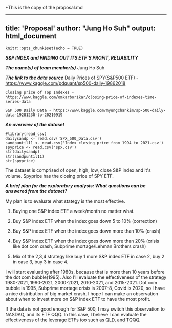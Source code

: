 *This is the copy of the proposal.md

---
title: 'Proposal'
author: "Jung Ho Suh"
output: html_document
---
```{r setup, include=FALSE}
knitr::opts_chunk$set(echo = TRUE)
```
  
  ***S&P INDEX and FINDING OUT ITS ETF'S PROFIT, RELIABILITY***
  
  ***The name(s) of team member(s)***
    Jung Ho Suh
    
  ***The link to the data source***
    Daily Prices of SPY(S&P500 ETF) - https://www.kaggle.com/pdquant/sp500-daily-19862018
    
    Closing price of Top Indexes - https://www.kaggle.com/omkarborikar/closing-price-of-indexes-time-series-data
    
    S&P 500 Daily Data - https://www.kaggle.com/myungchankim/sp-500-daily-data-19281230-to-20210919
    
  ***An overview of the dataset***
```{r}
#library(read_csv)
dailysandp <- read.csv('SPX_500_Data.csv')
sandpuntil11 <- read.csv('Index closing price from 1994 to 2021.csv')
spyprice <- read.csv('spx.csv')
str(dailysandp)
str(sandpuntil11)
str(spyprice)
```
  The dataset is comprised of open, high, low, close S&P index and it's volume. Spyprice has the closing price of SPY ETF.
  
  ***A brief plan for the exploratory analysis: What questions can be answered from the dataset?***
  
  My plan is to evaluate what stategy is the most effective. 
  
  1. Buying one S&P index ETF a week/month no matter what.
  
  2. Buy S&P index ETF when the index goes down 5 to 10% (correction)
  
  3. Buy S&P index ETF when the index goes down more than 10% (crash)
  
  4. Buy S&P index ETF when the index goes down more than 20% (crisis like dot com crash, Subprime mortage/Lehman Brothers crash)
  
  5. Mix of the 2,3,4 strategy like buy 1 more S&P index ETF in case 2, buy 2 in case 3, buy 3 in case 4.
  
  I will start evaluating after 1980s, because that is more than 10 years before the dot com bubble(1995). Also I'll evaluate the effectiveness of the strategy 1980-2021, 1990-2021, 2000-2021, 2010-2021, and 2015-2021.
Dot com bubble is 1995, Subprime mortage crisis is 2007-8, Covid is 2020, so I have a nice distribution of big market crash. 
I hope I can make an observation about when to invest more on S&P index ETF to have the most profit.

If the data is not good enough for S&P 500, I may switch this observation to NASDAQ, and its ETF QQQ. In this case, I believe I can evaluate the effectiveness of the leverage ETFs too such as QLD, and TQQQ. 
